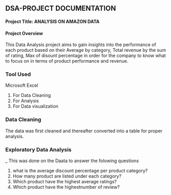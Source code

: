 ## DSA-PROJECT DOCUMENTATION
#### Project Title: ANALYSIS ON AMAZON DATA
#### Project Overview
This Data Analysis project aims to gain insights into the performance of each product based on their Average  by category, Total revenue by the sum of rating, Max of disount percentage in order for the company to know what to focus on in terms of product performance and revenue.
### Tool Used
Microsoft Excel
1. For Data Cleaning
2. For Analysis
3. For Data visualization
### Data  Cleaning
The data was first cleaned and thereafter converted into a table for proper analysis.
###  Exploratory Data Analysis
_ This was done on the Daata to answer the folowing questions
  1. what is the average discount percentage per product category?
  2. How many product are  listed  under each category?
  3. Which product have the highest average ratings?
  4. Which product have the highestnumber of review?




